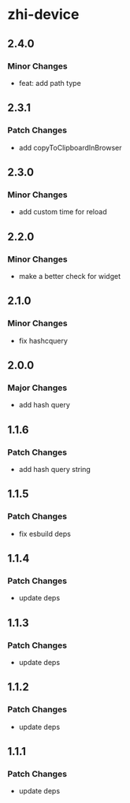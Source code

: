 # zhi-device

## 2.4.0

### Minor Changes

- feat: add path type

## 2.3.1

### Patch Changes

- add copyToClipboardInBrowser

## 2.3.0

### Minor Changes

- add custom time for reload

## 2.2.0

### Minor Changes

- make a better check for widget

## 2.1.0

### Minor Changes

- fix hashcquery

## 2.0.0

### Major Changes

- add hash query

## 1.1.6

### Patch Changes

- add hash query string

## 1.1.5

### Patch Changes

- fix esbuild deps

## 1.1.4

### Patch Changes

- update deps

## 1.1.3

### Patch Changes

- update deps

## 1.1.2

### Patch Changes

- update deps

## 1.1.1

### Patch Changes

- update deps
